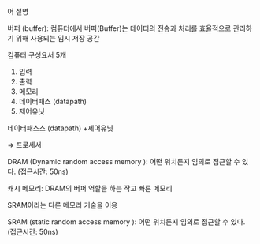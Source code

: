 어 설명

버퍼 (buffer): 컴퓨터에서 버퍼(Buffer)는 데이터의 전송과 처리를 효율적으로 관리하기 위해 사용되는 임시 저장 공간

컴퓨터 구성요서 5개

1. 입력
2. 출력
3. 메모리
4. 데이터패스 (datapath)
5. 제어유닛

데이터패스스 (datapath) +제어유닛

⇒ 프로세서

DRAM (Dynamic random access memory ): 어떤 위치든지 임의로 접근할 수 있다. (접근시간: 50ns)

캐시 메모리: DRAM의 버퍼 역할을 하는 작고 빠른 메모리

SRAM이라는 다른 메모리 기술을 이용

SRAM (static random access memory ): 어떤 위치든지 임의로 접근할 수 있다. (접근시간: 50ns)